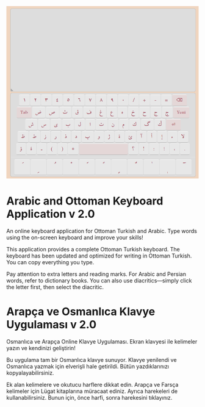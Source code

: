 [![Ottoman Keyboard](assets/img/ss.png)](https://mtnzorlu.github.io/osmanlica-klavye)

# Arabic and Ottoman Keyboard Application v 2.0

An online keyboard application for Ottoman Turkish and Arabic.
Type words using the on-screen keyboard and improve your skills!

This application provides a complete Ottoman Turkish keyboard.
The keyboard has been updated and optimized for writing in Ottoman Turkish.
You can copy everything you type.

Pay attention to extra letters and reading marks.
For Arabic and Persian words, refer to dictionary books.
You can also use diacritics—simply click the letter first, then select the diacritic.

# Arapça ve Osmanlıca Klavye Uygulaması v 2.0

Osmanlıca ve Arapça Online Klavye Uygulaması.
Ekran klavyesi ile kelimeler yazın ve kendinizi geliştirin!

Bu uygulama tam bir Osmanlıca klavye sunuyor.
Klavye yenilendi ve Osmanlıca yazmak için elverişli hale getirildi.
Bütün yazdıklarınızı kopyalayabilirsiniz.

Ek alan kelimelere ve okutucu harflere dikkat edin.
Arapça ve Farsça kelimeler için Lügat kitaplarına müracaat ediniz.
Ayrıca harekeleri de kullanabilirsiniz. Bunun için, önce harfi, sonra harekesini tıklayınız.
